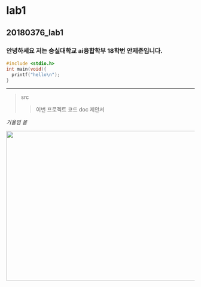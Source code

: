 # lab1
## 20180376_lab1
### 안녕하세요 저는 숭실대학교 ai융합학부 18학번 안제준입니다.

```c
#include <stdio.h>
int main(void){
  printf("hello\n");
}
```
--------------------------------
>src
>>이번 프로젝트 코드
>doc
>>제안서

*기울임 꼴*

<img src = "https://user-images.githubusercontent.com/49185012/139569619-118c0c4c-ecb3-4ede-801e-6fe7b95a6b71.jpg" width ="600" height = "400"/>


